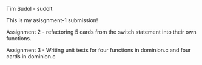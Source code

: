 Tim Sudol - sudolt

This is my asisgnment-1 submission!

Assignment 2 - refactoring 5 cards from the switch statement into their own
functions.

Assignment 3 - Writing unit tests for four functions in dominion.c and four cards in dominion.c
